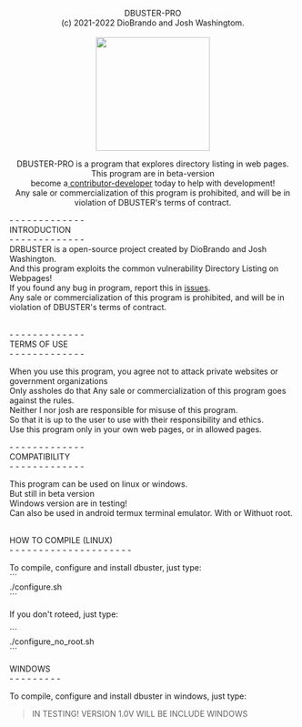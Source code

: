 <p align="center">
  <span>DBUSTER-PRO<br>(c) 2021-2022 DioBrando and Josh Washingtom.<br></span><br>
  <img src="https://badgen.net/badge/rdbuster/dbuster-pro/grey?icon=github" width=200><br>
  
</p>
<p align="center">
  <span align=>DBUSTER-PRO is a program that explores directory listing in web pages.<span>
  <span>This program are in beta-version<br>become a<a href=""> contributor-developer</a> today to help with development!</span><br>
    <span>Any sale or commercialization of this program is prohibited, and will be in violation of DBUSTER's terms of contract.<br></span>
</p>
- - - - - - - - - - - - -<br>
<span>INTRODUCTION</span><br>
- - - - - - - - - - - - -<br>
DRBUSTER is a open-source project created by DioBrando and Josh Washington.<br>
And this program exploits the common vulnerability Directory Listing on Webpages!<br>
If you found any bug in program, report this in <a href="">issues</a>.<br>
Any sale or commercialization of this program is prohibited, and will be in violation of DBUSTER's terms of contract.<br><br>
    
<span>- - - - - - - - - - - - -<br></span>
<span>TERMS OF USE</span><br>
<span>- - - - - - - - - - - - -<br></span>
    
When you use this program, you agree not to attack private websites or government organizations<br>
Only assholes do that
Any sale or commercialization of this program goes against the rules.<br>
Neither I nor josh are responsible for misuse of this program.<br>
So that it is up to the user to use with their responsibility and ethics.<br>
Use this program only in your own web pages, or in allowed pages.<br>

<span>- - - - - - - - - - - - -<br></span>
<span>COMPATIBILITY</span><br>
<span>- - - - - - - - - - - - -<br></span>   
    
This program can be used on linux or windows.<br>
But still in beta version<br>
Windows version are in testing!<br>
Can also be used in android termux terminal emulator. With or Withuot root.<br><br>

<span>HOW TO COMPILE (LINUX) </span><br>
<span>- - - - - - - - - - - - - - - - - - - - -<br></span>

To compile, configure and install dbuster, just type:<br>
´´´<br>
./configure.sh<br> 
´´´<br>

If you don't roteed, just type:<br>

´´´<br>
./configure_no_root.sh<br>
´´´<br>


<span>WINDOWS</span><br>
<span>- - - - - - - - -<br></span>

To compile, configure and install dbuster in windows, just type:<br>
> IN TESTING! VERSION 1.0V WILL BE INCLUDE WINDOWS
    
